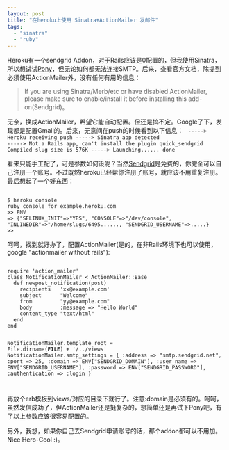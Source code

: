 ```yaml
---
layout: post
title: "在heroku上使用 Sinatra+ActionMailer 发邮件"
tags:
  - "sinatra"
  - "ruby"
---
```




Heroku有一个sendgrid Addon，对于Rails应该是0配置的，但我使用Sinatra，所以想试试[Pony](http://github.com/adamwiggins/pony)，但无论如何都无法连接SMTP。后来，查看官方文档，除提到必须使用ActionMailer外，没有任何有用的信息：

> If you are using Sinatra/Merb/etc or have disabled ActionMailer, please make sure to enable/install it before installing this add-on(Sendgrid)。

无奈，换成ActionMailer，希望它能自动配置。但还是搞不定。Google了下，发现都是配置Gmail的。后来，无意间在push的时候看到以下信息：
<code>
-----> Heroku receiving push
-----> Sinatra app detected
-----> Not a Rails app, can't install the plugin quick_sendgrid
       Compiled slug size is 576K
-----> Launching...... done
</code>

看来只能手工配了，可是参数如何设呢？当然[Sendgrid](http://sendgrid.com/)是免费的，你完全可以自己注册一个账号。不过既然heroku已经帮你注册了账号，就应该不用重复注册。最后想起了一个好东西：

<code>
$ heroku console
ruby console for example.heroku.com
>> ENV
=> {"SELINUX_INIT"=>"YES", "CONSOLE"=>"/dev/console", "INLINEDIR"=>"/home/slugs/6495......, "SENDGRID_USERNAME"=>.....}
>>
</code>

呵呵，找到就好办了，配置ActionMailer(是的，在非Rails环境下也可以使用，google "actionmailer without rails"):

<code>
require 'action_mailer'
class NotificationMailer < ActionMailer::Base
  def newpost_notification(post)
    recipients   'xx@example.com'
    subject      "Welcome"
    from         "yy@example.com"
    body         :message => "Hello World"
    content_type "text/html"
  end
end

NotificationMailer.template_root = File.dirname(__FILE__) + '/../views'
NotificationMailer.smtp_settings = {
  :address => "smtp.sendgrid.net",
  :port => 25,
  :domain => ENV["SENDGRID_DOMAIN"],
  :user_name => ENV["SENDGRID_USERNAME"],
  :password => ENV["SENDGRID_PASSWORD"],
  :authentication => :login
}

</code>

再放个erb模板到views/对应的目录下就行了。注意:domain是必须有的。呵呵，虽然发信成功了，但ActionMailer还是挺复杂的，想简单还是再试下Pony吧，有了以上参数应该很容易配置的。

另外，我想，如果你自己去Sendgrid申请账号的话，那个addon都可以不用加。Nice Hero-Cool :)。
